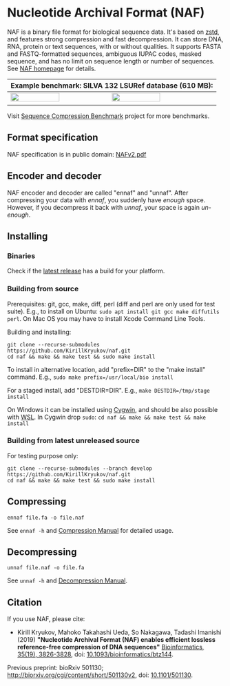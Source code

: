 # Nucleotide Archival Format (NAF)

NAF is a binary file format for biological sequence data.
It's based on [zstd](http://www.zstd.net/), and features strong compression and fast decompression.
It can store DNA, RNA, protein or text sequences, with or without qualities.
It supports FASTA and FASTQ-formatted sequences, ambiguous IUPAC codes, masked sequence,
and has no limit on sequence length or number of sequences.
See [NAF homepage](http://kirill-kryukov.com/study/naf/) for details.

| Example benchmark: SILVA 132 LSURef database (610 MB): |
|---------------------------------------------|
| <img src="http://kirill-kryukov.com/study/naf/images/SILVA-132-LSURef-ratio-vs-cd-speed-lin-log.svg" width="49%"> <img src="http://kirill-kryukov.com/study/naf/images/SILVA-132-LSURef-ratio-vs-d-speed-lin-log.svg" width="49%"> |
Visit [Sequence Compression Benchmark](http://kirr.dyndns.org/sequence-compression-benchmark/) project for more benchmarks.


## Format specification

NAF specification is in public domain: [NAFv2.pdf](NAFv2.pdf)

## Encoder and decoder

NAF encoder and decoder are called "ennaf" and "unnaf".
After compressing your data with _ennaf_, you suddenly have _enough_ space.
However, if you decompress it back with _unnaf_, your space is again _un-enough_.

## Installing

### Binaries

Check if the [latest release](https://github.com/KirillKryukov/naf/releases) has a build for your platform.

### Building from source

Prerequisites: git, gcc, make, diff, perl (diff and perl are only used for test suite).
E.g., to install on Ubuntu: `sudo apt install git gcc make diffutils perl`.
On Mac OS you may have to install Xcode Command Line Tools.

Building and installing:

```
git clone --recurse-submodules https://github.com/KirillKryukov/naf.git
cd naf && make && make test && sudo make install
```

To install in alternative location, add "prefix=DIR" to the "make install" command. E.g., `sudo make prefix=/usr/local/bio install`

For a staged install, add "DESTDIR=DIR". E.g., `make DESTDIR=/tmp/stage install`

On Windows it can be installed using [Cygwin](https://www.cygwin.com/),
and should be also possible with [WSL](https://docs.microsoft.com/en-us/windows/wsl/install-win10).
In Cygwin drop `sudo`: `cd naf && make && make test && make install`

### Building from latest unreleased source

For testing purpose only:
```
git clone --recurse-submodules --branch develop https://github.com/KirillKryukov/naf.git
cd naf && make && make test && sudo make install
```

## Compressing

`ennaf file.fa -o file.naf`

See `ennaf -h` and [Compression Manual](Compress.md) for detailed usage.

## Decompressing

`unnaf file.naf -o file.fa`

See `unnaf -h` and [Decompression Manual](Decompress.md).

## Citation

If you use NAF, please cite:

 * Kirill Kryukov, Mahoko Takahashi Ueda, So Nakagawa, Tadashi Imanishi (2019)
**"Nucleotide Archival Format (NAF) enables efficient lossless reference-free compression of DNA sequences"**
[Bioinformatics, 35(19), 3826-3828](https://academic.oup.com/bioinformatics/article/35/19/3826/5364265),
doi: [10.1093/bioinformatics/btz144](https://doi.org/10.1093/bioinformatics/btz144).

Previous preprint: bioRxiv 501130; http://biorxiv.org/cgi/content/short/501130v2, doi: [10.1101/501130](https://doi.org/10.1101/501130).
